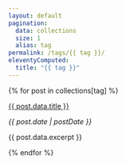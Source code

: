 ```yaml
---
layout: default
pagination:
  data: collections
  size: 1
  alias: tag
permalink: /tags/{{ tag }}/
eleventyComputed:
  title: "{{ tag }}"
---  
```


{% for post in collections[tag] %}
<div class="py-4 sm:py-10">
  <p>
    <span class="text-2xl sm:text-4xl font-bold hover:underline"><a href="{{ post.url }}">{{ post.data.title }}</a></span>
  </p>
  <em>{{ post.date | postDate }}</em>
  <p class="mt-4">{{ post.data.excerpt }}</p>
  <!-- <p>
    <span class="hover:underline text-indigo-500"><a href="{{ post.url }}">Check it out</a></span>
  </p> -->
</div>
{% endfor %}


